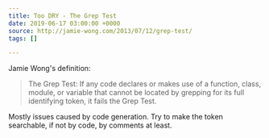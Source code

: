 ```yaml
---
title: Too DRY - The Grep Test
date: 2019-06-17 03:00:00 +0000
source: http://jamie-wong.com/2013/07/12/grep-test/
tags: []

---
```

Jamie Wong's definition:

> The Grep Test: If any code declares or makes use of a function, class, module, or variable that cannot be located by grepping for its full identifying token, it fails the Grep Test.

Mostly issues caused by code generation. Try to make the token searchable, if not by code, by comments at least.